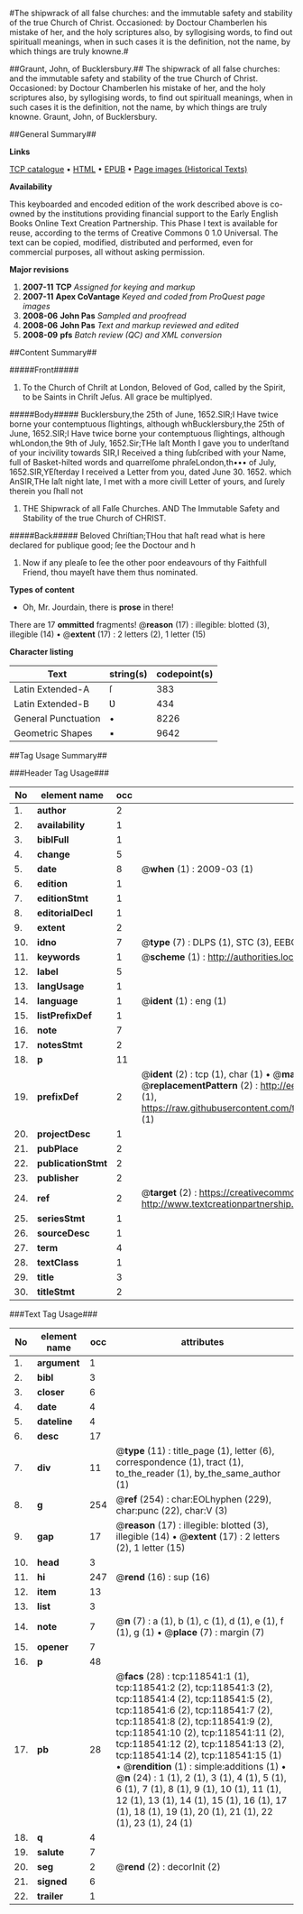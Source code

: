 #The shipwrack of all false churches: and the immutable safety and stability of the true Church of Christ. Occasioned: by Doctour Chamberlen his mistake of her, and the holy scriptures also, by syllogising words, to find out spirituall meanings, when in such cases it is the definition, not the name, by which things are truly knowne.#

##Graunt, John, of Bucklersbury.##
The shipwrack of all false churches: and the immutable safety and stability of the true Church of Christ. Occasioned: by Doctour Chamberlen his mistake of her, and the holy scriptures also, by syllogising words, to find out spirituall meanings, when in such cases it is the definition, not the name, by which things are truly knowne.
Graunt, John, of Bucklersbury.

##General Summary##

**Links**

[TCP catalogue](http://www.ota.ox.ac.uk/tcp/)  • 
[HTML](http://tei.it.ox.ac.uk/tcp/Texts-HTML/free/A85/A85548.html)  • 
[EPUB](http://tei.it.ox.ac.uk/tcp/Texts-EPUB/free/A85/A85548.epub) • 
[Page images (Historical Texts)](https://data.historicaltexts.jisc.ac.uk/view?pubId=eebo-99866274e&pageId=eebo-99866274e-118541-1)

**Availability**

This keyboarded and encoded edition of the
	       work described above is co-owned by the institutions
	       providing financial support to the Early English Books
	       Online Text Creation Partnership. This Phase I text is
	       available for reuse, according to the terms of Creative
	       Commons 0 1.0 Universal. The text can be copied,
	       modified, distributed and performed, even for
	       commercial purposes, all without asking permission.

**Major revisions**

1. __2007-11__ __TCP__ *Assigned for keying and markup*
1. __2007-11__ __Apex CoVantage__ *Keyed and coded from ProQuest page images*
1. __2008-06__ __John Pas__ *Sampled and proofread*
1. __2008-06__ __John Pas__ *Text and markup reviewed and edited*
1. __2008-09__ __pfs__ *Batch review (QC) and XML conversion*

##Content Summary##

#####Front#####

1. To the Church of Chriſt at London, Beloved of God, called by the Spirit, to be Saints in Chriſt Jeſus. All grace be multiplyed.

#####Body#####
Bucklersbury,the 25th of June, 1652.SIR;I Have twice borne your contemptuous ſlightings, although whBucklersbury,the 25th of June, 1652.SIR;I Have twice borne your contemptuous ſlightings, although whLondon,the 9th of July, 1652.Sir;THe laſt Month I gave you to underſtand of your incivility towards SIR,I Received a thing ſubſcribed with your Name, full of Basket-hilted words and quarrelſome phraſeLondon,th••• of July, 1652.SIR,YEſterday I received a Letter from you, dated June 30. 1652. which AnSIR,THe laſt night late, I met with a more civill Letter of yours, and ſurely therein you ſhall not 
1. THE Shipwrack of all Falſe Churches. AND The Immutable Safety and Stability of the true Church of CHRIST.

#####Back#####
Beloved Chriſtian;THou that haſt read what is here declared for publique good; ſee the Doctour and h
1. Now if any pleaſe to ſee the other poor endeavours of thy Faithfull Friend, thou mayeſt have them thus nominated.

**Types of content**

  * Oh, Mr. Jourdain, there is **prose** in there!

There are 17 **ommitted** fragments! 
 @__reason__ (17) : illegible: blotted (3), illegible (14)  •  @__extent__ (17) : 2 letters (2), 1 letter (15)

**Character listing**


|Text|string(s)|codepoint(s)|
|---|---|---|
|Latin Extended-A|ſ|383|
|Latin Extended-B|Ʋ|434|
|General Punctuation|•|8226|
|Geometric Shapes|▪|9642|

##Tag Usage Summary##

###Header Tag Usage###

|No|element name|occ|attributes|
|---|---|---|---|
|1.|__author__|2||
|2.|__availability__|1||
|3.|__biblFull__|1||
|4.|__change__|5||
|5.|__date__|8| @__when__ (1) : 2009-03 (1)|
|6.|__edition__|1||
|7.|__editionStmt__|1||
|8.|__editorialDecl__|1||
|9.|__extent__|2||
|10.|__idno__|7| @__type__ (7) : DLPS (1), STC (3), EEBO-CITATION (1), PROQUEST (1), VID (1)|
|11.|__keywords__|1| @__scheme__ (1) : http://authorities.loc.gov/ (1)|
|12.|__label__|5||
|13.|__langUsage__|1||
|14.|__language__|1| @__ident__ (1) : eng (1)|
|15.|__listPrefixDef__|1||
|16.|__note__|7||
|17.|__notesStmt__|2||
|18.|__p__|11||
|19.|__prefixDef__|2| @__ident__ (2) : tcp (1), char (1)  •  @__matchPattern__ (2) : ([0-9\-]+):([0-9IVX]+) (1), (.+) (1)  •  @__replacementPattern__ (2) : http://eebo.chadwyck.com/downloadtiff?vid=$1&page=$2 (1), https://raw.githubusercontent.com/textcreationpartnership/Texts/master/tcpchars.xml#$1 (1)|
|20.|__projectDesc__|1||
|21.|__pubPlace__|2||
|22.|__publicationStmt__|2||
|23.|__publisher__|2||
|24.|__ref__|2| @__target__ (2) : https://creativecommons.org/publicdomain/zero/1.0/ (1), http://www.textcreationpartnership.org/docs/. (1)|
|25.|__seriesStmt__|1||
|26.|__sourceDesc__|1||
|27.|__term__|4||
|28.|__textClass__|1||
|29.|__title__|3||
|30.|__titleStmt__|2||


###Text Tag Usage###

|No|element name|occ|attributes|
|---|---|---|---|
|1.|__argument__|1||
|2.|__bibl__|3||
|3.|__closer__|6||
|4.|__date__|4||
|5.|__dateline__|4||
|6.|__desc__|17||
|7.|__div__|11| @__type__ (11) : title_page (1), letter (6), correspondence (1), tract (1), to_the_reader (1), by_the_same_author (1)|
|8.|__g__|254| @__ref__ (254) : char:EOLhyphen (229), char:punc (22), char:V (3)|
|9.|__gap__|17| @__reason__ (17) : illegible: blotted (3), illegible (14)  •  @__extent__ (17) : 2 letters (2), 1 letter (15)|
|10.|__head__|3||
|11.|__hi__|247| @__rend__ (16) : sup (16)|
|12.|__item__|13||
|13.|__list__|3||
|14.|__note__|7| @__n__ (7) : a (1), b (1), c (1), d (1), e (1), f (1), g (1)  •  @__place__ (7) : margin (7)|
|15.|__opener__|7||
|16.|__p__|48||
|17.|__pb__|28| @__facs__ (28) : tcp:118541:1 (1), tcp:118541:2 (2), tcp:118541:3 (2), tcp:118541:4 (2), tcp:118541:5 (2), tcp:118541:6 (2), tcp:118541:7 (2), tcp:118541:8 (2), tcp:118541:9 (2), tcp:118541:10 (2), tcp:118541:11 (2), tcp:118541:12 (2), tcp:118541:13 (2), tcp:118541:14 (2), tcp:118541:15 (1)  •  @__rendition__ (1) : simple:additions (1)  •  @__n__ (24) : 1 (1), 2 (1), 3 (1), 4 (1), 5 (1), 6 (1), 7 (1), 8 (1), 9 (1), 10 (1), 11 (1), 12 (1), 13 (1), 14 (1), 15 (1), 16 (1), 17 (1), 18 (1), 19 (1), 20 (1), 21 (1), 22 (1), 23 (1), 24 (1)|
|18.|__q__|4||
|19.|__salute__|7||
|20.|__seg__|2| @__rend__ (2) : decorInit (2)|
|21.|__signed__|6||
|22.|__trailer__|1||
